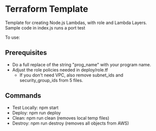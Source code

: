 # Terraform Template
Template for creating Node.js Lambdas, with role and Lambda Layers.
Sample code in index.js runs a port test

To use:
## Prerequisites
- Do a full replace of the string "prog_name" with your program name.
- Adjust the role policies needed in deploy/role.tf
  - If you don't need VPC, also remove subnet_ids and security_group_ids from 5 files.

## Commands
- Test Locally: npm start
- Deploy: npm run deploy
- Clean: npm run clean (removes local temp files)
- Destroy: npm run destroy (removes all objects from AWS)
